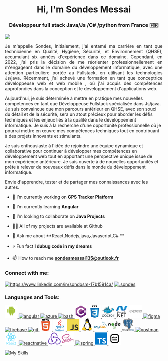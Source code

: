 <h1 align="center">Hi, I'm Sondes Messai</h1>
<h3 align="center">Développeur full stack Java/Js /C# /python from France 🇫🇷</h3>
<img align='center' src='https://github.com/mayankchaudhary26/Cool-Readme-ideas/blob/master/data/screen%20open.gif' width='300"'>




<p align="justify">Je m'appelle Sondes, Initialement, j'ai entamé ma carrière en tant que technicienne en Qualité, Hygiène, Sécurité, et Environnement (QHSE), accumulant six années d'expérience dans ce domaine. Cependant, en 2022, j'ai pris la décision de me réorienter professionnellement en m'engageant dans le domaine du développement informatique, avec une attention particulière portée au Fullstack, en utilisant les technologies Js/java. Récemment, j'ai achevé une formation en tant que conceptrice développeuse web et web mobile , où j'ai acquis des compétences approfondies dans la conception et le développement d'applications web.

Aujourd'hui, je suis déterminée à mettre en pratique mes nouvelles compétences en tant que Développeuse Fullstack  spécialisée dans Js/java. Je suis convaincue que mon parcours antérieur en QHSE, avec son souci du détail et de la sécurité, sera un atout précieux pour aborder les défis techniques et les enjeux liés à la qualité dans le développement informatique. Je suis à la recherche d'une opportunité professionnelle où je pourrai mettre en œuvre mes compétences techniques tout en contribuant à des projets innovants et stimulants.

Je suis enthousiaste à l'idée de rejoindre une équipe dynamique et collaborative pour continuer à développer mes compétences en développement web tout en apportant une perspective unique issue de mon expérience antérieure. Je suis ouverte à de nouvelles opportunités et prête à relever de nouveaux défis dans le monde du développement informatique.

Envie d'apprendre, tester et de partager mes connaissances avec les autres.</p>



- 🔭 I’m currently working on **GPS Tracker Platform**

- 🌱 I’m currently learning **Angular**

- 👯 I’m looking to collaborate on **Java Projects**

- 👨‍💻 All of my projects are available at Github

- 💬 Ask me about **React,Nodejs,java,Javascript,C# **



- ⚡ Fun fact **I dubug code in my dreams**

- 📫 How to reach me **sondesmessai135@outlook.fr**

<h3 align="left">Connect with me:</h3>
<p align="left">
<a href="https://linkedin.com/in/https://www.linkedin.com/in/sondosm-17b15914a/" target="blank"><img align="center" src="https://raw.githubusercontent.com/rahuldkjain/github-profile-readme-generator/master/src/images/icons/Social/linked-in-alt.svg" alt="https://www.linkedin.com/in/sondosm-17b15914a/" height="30" width="40" /></a>
<a href="https://discord.gg/.sondes" target="blank"><img align="center" src="https://raw.githubusercontent.com/rahuldkjain/github-profile-readme-generator/master/src/images/icons/Social/discord.svg" alt=".sondes" height="30" width="40" /></a>
</p>

<h3 align="left">Languages and Tools:</h3>
<p align="left"> <a href="https://developer.android.com" target="_blank" rel="noreferrer"> <img src="https://raw.githubusercontent.com/devicons/devicon/master/icons/android/android-original-wordmark.svg" alt="android" width="40" height="40"/> </a> <a href="https://angular.io" target="_blank" rel="noreferrer"> <img src="https://angular.io/assets/images/logos/angular/angular.svg" alt="angular" width="40" height="40"/> </a> <a href="https://azure.microsoft.com/en-in/" target="_blank" rel="noreferrer"> <img src="https://www.vectorlogo.zone/logos/microsoft_azure/microsoft_azure-icon.svg" alt="azure" width="40" height="40"/> </a> <a href="https://www.gnu.org/software/bash/" target="_blank" rel="noreferrer"> <img src="https://www.vectorlogo.zone/logos/gnu_bash/gnu_bash-icon.svg" alt="bash" width="40" height="40"/> </a> <a href="https://www.w3schools.com/cs/" target="_blank" rel="noreferrer"> <img src="https://raw.githubusercontent.com/devicons/devicon/master/icons/csharp/csharp-original.svg" alt="csharp" width="40" height="40"/> </a> <a href="https://www.w3schools.com/css/" target="_blank" rel="noreferrer"> <img src="https://raw.githubusercontent.com/devicons/devicon/master/icons/css3/css3-original-wordmark.svg" alt="css3" width="40" height="40"/> </a> <a href="https://www.docker.com/" target="_blank" rel="noreferrer"> <img src="https://raw.githubusercontent.com/devicons/devicon/master/icons/docker/docker-original-wordmark.svg" alt="docker" width="40" height="40"/> </a> <a href="https://dotnet.microsoft.com/" target="_blank" rel="noreferrer"> <img src="https://raw.githubusercontent.com/devicons/devicon/master/icons/dot-net/dot-net-original-wordmark.svg" alt="dotnet" width="40" height="40"/> </a> <a href="https://expressjs.com" target="_blank" rel="noreferrer"> <img src="https://raw.githubusercontent.com/devicons/devicon/master/icons/express/express-original-wordmark.svg" alt="express" width="40" height="40"/> </a> <a href="https://www.figma.com/" target="_blank" rel="noreferrer"> <img src="https://www.vectorlogo.zone/logos/figma/figma-icon.svg" alt="figma" width="40" height="40"/> </a> <a href="https://firebase.google.com/" target="_blank" rel="noreferrer"> <img src="https://www.vectorlogo.zone/logos/firebase/firebase-icon.svg" alt="firebase" width="40" height="40"/> </a> <a href="https://git-scm.com/" target="_blank" rel="noreferrer"> <img src="https://www.vectorlogo.zone/logos/git-scm/git-scm-icon.svg" alt="git" width="40" height="40"/> </a> <a href="https://www.w3.org/html/" target="_blank" rel="noreferrer"> <img src="https://raw.githubusercontent.com/devicons/devicon/master/icons/html5/html5-original-wordmark.svg" alt="html5" width="40" height="40"/> </a> <a href="https://www.java.com" target="_blank" rel="noreferrer"> <img src="https://raw.githubusercontent.com/devicons/devicon/master/icons/java/java-original.svg" alt="java" width="40" height="40"/> </a> <a href="https://developer.mozilla.org/en-US/docs/Web/JavaScript" target="_blank" rel="noreferrer"> <img src="https://raw.githubusercontent.com/devicons/devicon/master/icons/javascript/javascript-original.svg" alt="javascript" width="40" height="40"/> </a> <a href="https://www.linux.org/" target="_blank" rel="noreferrer"> <img src="https://raw.githubusercontent.com/devicons/devicon/master/icons/linux/linux-original.svg" alt="linux" width="40" height="40"/> </a> <a href="https://www.mysql.com/" target="_blank" rel="noreferrer"> <img src="https://raw.githubusercontent.com/devicons/devicon/master/icons/mysql/mysql-original-wordmark.svg" alt="mysql" width="40" height="40"/> </a> <a href="https://nodejs.org" target="_blank" rel="noreferrer"> <img src="https://raw.githubusercontent.com/devicons/devicon/master/icons/nodejs/nodejs-original-wordmark.svg" alt="nodejs" width="40" height="40"/> </a> <a href="https://www.postgresql.org" target="_blank" rel="noreferrer"> <img src="https://raw.githubusercontent.com/devicons/devicon/master/icons/postgresql/postgresql-original-wordmark.svg" alt="postgresql" width="40" height="40"/> </a> <a href="https://postman.com" target="_blank" rel="noreferrer"> <img src="https://www.vectorlogo.zone/logos/getpostman/getpostman-icon.svg" alt="postman" width="40" height="40"/> </a> <a href="https://reactjs.org/" target="_blank" rel="noreferrer"> <img src="https://raw.githubusercontent.com/devicons/devicon/master/icons/react/react-original-wordmark.svg" alt="react" width="40" height="40"/> </a> <a href="https://reactnative.dev/" target="_blank" rel="noreferrer"> <img src="https://reactnative.dev/img/header_logo.svg" alt="reactnative" width="40" height="40"/> </a> <a href="https://redux.js.org" target="_blank" rel="noreferrer"> <img src="https://raw.githubusercontent.com/devicons/devicon/master/icons/redux/redux-original.svg" alt="redux" width="40" height="40"/> </a> <a href="https://sass-lang.com" target="_blank" rel="noreferrer"> <img src="https://raw.githubusercontent.com/devicons/devicon/master/icons/sass/sass-original.svg" alt="sass" width="40" height="40"/> </a> <a href="https://spring.io/" target="_blank" rel="noreferrer"> <img src="https://www.vectorlogo.zone/logos/springio/springio-icon.svg" alt="spring" width="40" height="40"/> </a> <a href="https://www.typescriptlang.org/" target="_blank" rel="noreferrer"> <img src="https://raw.githubusercontent.com/devicons/devicon/master/icons/typescript/typescript-original.svg" alt="typescript" width="40" height="40"/> </a>  <a href="https://robotframework.org/" target="_blank" rel="noreferrer"> 
<img src="https://raw.githubusercontent.com/devicons/devicon/master/icons/robotframework/robotframework-original.svg" alt="robotframework" width="40" height="40"/> 
</a>

 </p>

![My Skills](https://skillicons.dev/icons?i=python,nodejs,express,tailwind,postgresql,django,cypress,selenium,vscode,visualstudio,soapui)





